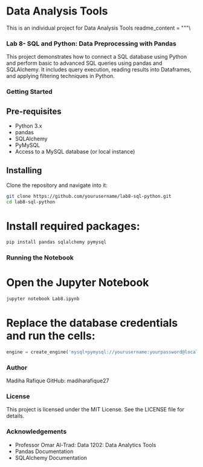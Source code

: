 # Data Analysis Tools
This is an individual project for Data Analysis Tools
readme_content = """\
### Lab 8- SQL and Python: Data Preprocessing with Pandas
This project demonstrates how to connect a SQL database using Python and perform basic to advanced SQL queries using pandas and SQLAlchemy. It includes query execution, reading results into Dataframes, and applying filtering techniques in Python. 
### Getting Started
## Pre-requisites
- Python 3.x
- pandas
- SQLAlchemy
- PyMySQL
- Access to a MySQL database (or local instance)
## Installing 
Clone the repository and navigate into it:
```bash
git clone https://github.com/yourusername/lab8-sql-python.git
cd lab8-sql-python
```
# Install required packages:
```bash
pip install pandas sqlalchemy pymysql
```
### Running the Notebook
# Open the Jupyter Notebook
```bash
jupyter notebook Lab8.ipynb
```
# Replace the database credentials and run the cells:
```python
engine = create_engine('mysql+pymysql://yourusername:yourpassword@localhost/yourdatabase')
```
### Author
Madiha Rafique
GitHub: madiharafique27
### License
This project is licensed under the MIT License. See the LICENSE file for details.
### Acknowledgements
- Professor Omar Al-Trad: Data 1202: Data Analytics Tools
- Pandas Documentation
- SQLAlchemy Documentation
  
